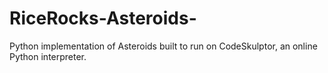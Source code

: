 # RiceRocks-Asteroids-
Python implementation of Asteroids built to run on CodeSkulptor, an online Python interpreter.
